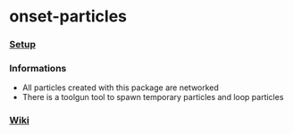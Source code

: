 # onset-particles

### [Setup](https://github.com/vugi99/onset-particles/wiki/Setup)

### Informations
* All particles created with this package are networked
* There is a toolgun tool to spawn temporary particles and loop particles

### [Wiki](https://github.com/vugi99/onset-particles/wiki)
